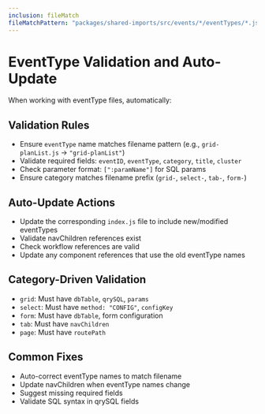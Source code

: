 ```yaml
---
inclusion: fileMatch
fileMatchPattern: "packages/shared-imports/src/events/*/eventTypes/*.js"
---
```


# EventType Validation and Auto-Update

When working with eventType files, automatically:

## Validation Rules

- Ensure `eventType` name matches filename pattern (e.g., `grid-planList.js` → `"grid-planList"`)
- Validate required fields: `eventID`, `eventType`, `category`, `title`, `cluster`
- Check parameter format: `[":paramName"]` for SQL params
- Ensure category matches filename prefix (`grid-`, `select-`, `tab-`, `form-`)

## Auto-Update Actions

- Update the corresponding `index.js` file to include new/modified eventTypes
- Validate navChildren references exist
- Check workflow references are valid
- Update any component references that use the old eventType names

## Category-Driven Validation

- `grid`: Must have `dbTable`, `qrySQL`, `params`
- `select`: Must have `method: "CONFIG"`, `configKey`
- `form`: Must have `dbTable`, form configuration
- `tab`: Must have `navChildren`
- `page`: Must have `routePath`

## Common Fixes

- Auto-correct eventType names to match filename
- Update navChildren when eventType names change
- Suggest missing required fields
- Validate SQL syntax in qrySQL fields
